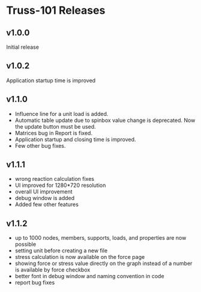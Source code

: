 # Truss-101 Releases
## v1.0.0
Initial release

## v1.0.2
Application startup time is improved

## v1.1.0
* Influence line for a unit load is added.
* Automatic table update due to spinbox value change is deprecated. Now the update button must be used.
* Matrices bug in Report is fixed. 
* Application startup and closing time is improved.
* Few other bug fixes.

## v1.1.1
* wrong reaction calculation fixes
* UI improved for 1280*720 resolution
* overall UI improvement
* debug window is added
* Added few other features

## v1.1.2
* up to 1000 nodes, members, supports, loads, and properties are now possible
* setting unit before creating a new file
* stress calculation is now available on the force page
* showing force or stress value directly on the graph instead of a number is available by force checkbox
* better font in debug window and naming convention in code
* report bug fixes
